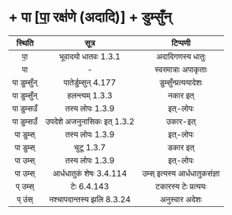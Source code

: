 #  + पा [पा॒ रक्ष॑णे (अदादि)] + डुम्सुँन्
स्थिति | सूत्र | टिप्पणी |
 |:---:|:---:|:---:|
| पा॒ | भूवादयो धातवः 1.3.1 | अदादिगणस्य धातुः |
| पा | - | स्वरमात्राः अपाकृताः |
| पा डुम्सुँन् | पातेर्डुम्सुन् 4.177 | डुम्सुँन्प्रत्ययादेशः |
| पा डुम्सुँन् | हलन्त्यम् 1.3.3 | नकार इत् |
| पा डुम्सउँ | तस्य लोपः 1.3.9 | इत्-लोपः |
| पा डुम्सउँ | उपदेशे अजनुनासिकः इत् 1.3.2 | उकार-इत् |
| पा डुम्स् | तस्य लोपः 1.3.9 | इत्-लोपः |
| पा डुम्स् | चुटू 1.3.7 | डकार इत् |
| पा उम्स् | तस्य लोपः 1.3.9 | इत्-लोपः |
| पा उम्स् | आर्धधातुकं शेषः 3.4.114 | उम्स् इत्यस्य आर्धधातुकसंज्ञा |
| प् उम्स् | टेः 6.4.143 | टकारस्य टेः प्रत्ययः |
| प् उंस् | नश्चापदान्तस्य झलि 8.3.24 | अनुस्वार अदेशः |